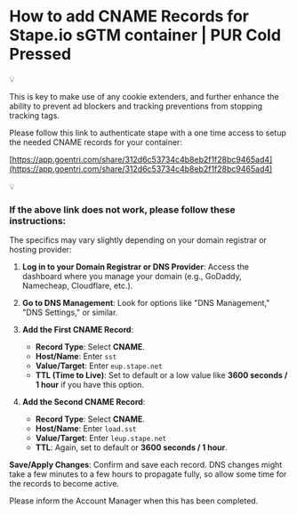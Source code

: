 # How to add CNAME Records for Stape.io sGTM container | PUR Cold Pressed

<aside>
💡

This is key to make use of any cookie extenders, and further enhance the ability to prevent ad blockers and tracking preventions from stopping tracking tags.

</aside>

Please follow this link to authenticate stape with a one time access to setup the needed CNAME records for your container:

[https://app.goentri.com/share/312d6c53734c4b8eb2f1f28bc9465ad4](https://app.goentri.com/share/312d6c53734c4b8eb2f1f28bc9465ad4)

<aside>
💡

### If the above link does not work, please follow these instructions:

</aside>

The specifics may vary slightly depending on your domain registrar or hosting provider:

1. **Log in to your Domain Registrar or DNS Provider**: Access the dashboard where you manage your domain (e.g., GoDaddy, Namecheap, Cloudflare, etc.).

1. **Go to DNS Management**: Look for options like "DNS Management," "DNS Settings," or similar.

1. **Add the First CNAME Record**:
    - **Record Type**: Select **CNAME**.
    - **Host/Name**: Enter `sst`
    - **Value/Target**: Enter `eup.stape.net`
    - **TTL (Time to Live)**: Set to default or a low value like **3600 seconds / 1 hour** if you have this option.
    
2. **Add the Second CNAME Record**:
    - **Record Type**: Select **CNAME**.
    - **Host/Name**: Enter `load.sst`
    - **Value/Target**: Enter `leup.stape.net`
    - **TTL**: Again, set to default or **3600 seconds / 1 hour**.
    

**Save/Apply Changes**: Confirm and save each record. DNS changes might take a few minutes to a few hours to propagate fully, so allow some time for the records to become active.

Please inform the Account Manager when this has been completed.